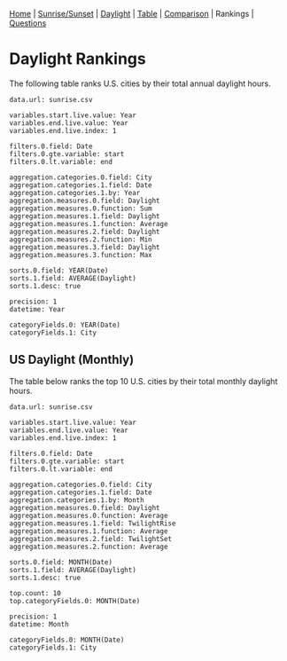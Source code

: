 [Home](#url=README.md) |
[Sunrise/Sunset](#url=sunrise.md) |
[Daylight](#url=daylight.md) |
[Table](#url=daylight-table.md) |
[Comparison](#url=compare.md) |
Rankings |
[Questions](#url=questions.md)


# Daylight Rankings

The following table ranks U.S. cities by their total annual daylight hours.

~~~ data-table
data.url: sunrise.csv

variables.start.live.value: Year
variables.end.live.value: Year
variables.end.live.index: 1

filters.0.field: Date
filters.0.gte.variable: start
filters.0.lt.variable: end

aggregation.categories.0.field: City
aggregation.categories.1.field: Date
aggregation.categories.1.by: Year
aggregation.measures.0.field: Daylight
aggregation.measures.0.function: Sum
aggregation.measures.1.field: Daylight
aggregation.measures.1.function: Average
aggregation.measures.2.field: Daylight
aggregation.measures.2.function: Min
aggregation.measures.3.field: Daylight
aggregation.measures.3.function: Max

sorts.0.field: YEAR(Date)
sorts.1.field: AVERAGE(Daylight)
sorts.1.desc: true

precision: 1
datetime: Year

categoryFields.0: YEAR(Date)
categoryFields.1: City
~~~


## US Daylight (Monthly)

The table below ranks the top 10 U.S. cities by their total monthly daylight hours.

~~~ data-table
data.url: sunrise.csv

variables.start.live.value: Year
variables.end.live.value: Year
variables.end.live.index: 1

filters.0.field: Date
filters.0.gte.variable: start
filters.0.lt.variable: end

aggregation.categories.0.field: City
aggregation.categories.1.field: Date
aggregation.categories.1.by: Month
aggregation.measures.0.field: Daylight
aggregation.measures.0.function: Average
aggregation.measures.1.field: TwilightRise
aggregation.measures.1.function: Average
aggregation.measures.2.field: TwilightSet
aggregation.measures.2.function: Average

sorts.0.field: MONTH(Date)
sorts.1.field: AVERAGE(Daylight)
sorts.1.desc: true

top.count: 10
top.categoryFields.0: MONTH(Date)

precision: 1
datetime: Month

categoryFields.0: MONTH(Date)
categoryFields.1: City
~~~
